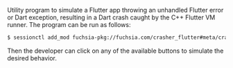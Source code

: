 Utility program to simulate a Flutter app throwing an unhandled Flutter error or
Dart exception, resulting in a Dart crash caught by the C++ Flutter VM runner.
The program can be run as follows:

```sh
$ sessionctl add_mod fuchsia-pkg://fuchsia.com/crasher_flutter#meta/crasher_flutter.cmx
```

Then the developer can click on any of the available buttons to simulate the
desired behavior.
